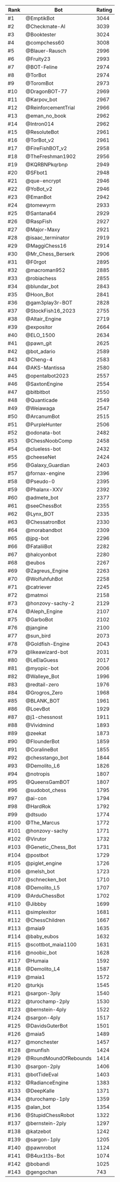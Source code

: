 Rank|Bot|Rating
---|---|---
#1|@EmptikBot|3044
#2|@Checkmate-AI|3039
#3|@Booktester|3024
#4|@compchess60|3008
#5|@Blauer-Rausch|2996
#6|@Fruity23|2993
#7|@BOT-Feline|2974
#8|@TorBot|2974
#9|@ToromBot|2973
#10|@DragonBOT-77|2969
#11|@Karpov_bot|2967
#12|@ReinforcementTrial|2966
#13|@eman_no_book|2962
#14|@Intron014|2962
#15|@ResoluteBot|2961
#16|@TorBot_v2|2961
#17|@FireFishBOT_v2|2958
#18|@TheFreshman1902|2956
#19|@KQRBNPkqrbnp|2949
#20|@SFbot1|2948
#21|@que-encrypt|2946
#22|@YoBot_v2|2946
#23|@EmanBot|2942
#24|@tomewyrm|2933
#25|@Santana64|2929
#26|@RaspFish|2927
#27|@Major-Maxy|2921
#28|@isaac_terminator|2919
#29|@MaggiChess16|2914
#30|@Mr_Chess_Berserk|2906
#31|@F0rgot|2895
#32|@macroman952|2885
#33|@robiachess|2855
#34|@blundar_bot|2843
#35|@Hoon_Bot|2841
#36|@gam3play3r-BOT|2828
#37|@StockFish16_2023|2755
#38|@Altair_Engine|2719
#39|@expositor|2664
#40|@ELO_1500|2634
#41|@pawn_git|2625
#42|@bot_adario|2589
#43|@Cheng-4|2583
#44|@AKS-Mantissa|2580
#45|@opentalbot2023|2557
#46|@SaxtonEngine|2554
#47|@bitbitbot|2550
#48|@Quanticade|2549
#49|@Weiawaga|2547
#50|@ArcanumBot|2515
#51|@PurpleHunter|2506
#52|@odonata-bot|2482
#53|@ChessNoobComp|2458
#54|@clueless-bot|2432
#55|@cheeseNet|2424
#56|@Galaxy_Guardian|2403
#57|@fornax-engine|2396
#58|@Pseudo-0|2395
#59|@Phalanx-XXV|2392
#60|@admete_bot|2377
#61|@seeChessBot|2355
#62|@Lynx_BOT|2335
#63|@ChessatronBot|2330
#64|@morabandbot|2309
#65|@jpg-bot|2296
#66|@FataliiBot|2282
#67|@halcyonbot|2280
#68|@eubos|2267
#69|@Zagreus_Engine|2263
#70|@WolfuhfuhBot|2258
#71|@catriever|2245
#72|@matmoi|2158
#73|@honzovy-sachy-2|2129
#74|@Aleph_Engine|2107
#75|@GarboBot|2102
#76|@jangine|2100
#77|@sun_bird|2073
#78|@Goldfish-Engine|2043
#79|@likeawizard-bot|2031
#80|@LeElaGuess|2017
#81|@myopic-bot|2006
#82|@Walleye_Bot|1996
#83|@redtail-zero|1976
#84|@Grogros_Zero|1968
#85|@BLANK_BOT|1961
#86|@LoevBot|1929
#87|@j1-chessnost|1911
#88|@Vividmind|1893
#89|@zeekat|1873
#90|@FlounderBot|1859
#91|@CoralineBot|1855
#92|@chesstango_bot|1844
#93|@Demolito_L6|1826
#94|@notropis|1807
#95|@QueensGamBOT|1807
#96|@sudobot_chess|1795
#97|@ai-con|1794
#98|@HardRok|1792
#99|@dtsudo|1774
#100|@The_Marcus|1772
#101|@honzovy-sachy|1771
#102|@Virutor|1732
#103|@Genetic_Chess_Bot|1731
#104|@postbot|1729
#105|@piglet_engine|1726
#106|@melsh_bot|1723
#107|@schnecken_bot|1710
#108|@Demolito_L5|1707
#109|@ArduChessBot|1702
#110|@Jibbby|1699
#111|@simplexitor|1681
#112|@ChessChildren|1667
#113|@maia9|1635
#114|@baby_eubos|1632
#115|@scottbot_maia1100|1631
#116|@noobic_bot|1628
#117|@Humaia|1592
#118|@Demolito_L4|1587
#119|@maia1|1572
#120|@turkjs|1545
#121|@sargon-3ply|1540
#122|@turochamp-2ply|1530
#123|@bernstein-4ply|1522
#124|@sargon-4ply|1517
#125|@DavidsGuterBot|1501
#126|@maia5|1489
#127|@monchester|1457
#128|@munfish|1424
#129|@RoundMoundOfRebounds|1414
#130|@sargon-2ply|1406
#131|@botTideEval|1403
#132|@RadianceEngine|1383
#133|@DeepKalle|1371
#134|@turochamp-1ply|1359
#135|@alan_bot|1354
#136|@StupidChessRobot|1322
#137|@bernstein-2ply|1297
#138|@katzebot|1242
#139|@sargon-1ply|1205
#140|@pawnrobot|1124
#141|@B4ux1t3s-Bot|1074
#142|@bobandi|1025
#143|@gengochan|743
